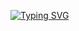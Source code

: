 [![Typing SVG](https://readme-typing-svg.demolab.com?font=Fira+Mono&size=30&duration=3000&pause=500&color=A0F7EE&background=FFBDEB00&center=true&vCenter=true&width=1000&lines=Hi%2C+I'm+S%C3%A9bastien+%F0%9F%91%8B;Welcome+to+my+github+page+%F0%9F%A4%96;Have+fun!+%F0%9F%98%8E)](https://git.io/typing-svg)
